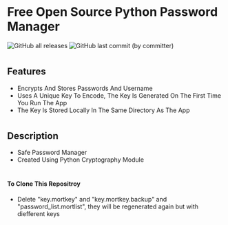 # Free Open Source Python Password Manager
![GitHub all releases](https://img.shields.io/github/downloads/MortexAG/Password-Manager/total)
![GitHub last commit (by committer)](https://img.shields.io/github/last-commit/MortexAG/Password-Manager)

# <h2>Features</h2>
- Encrypts And Stores Passwords And Username
- Uses A Unique Key To Encode, The Key Is Generated On The First Time You Run The App
- The Key Is Stored Locally In The Same Directory As The App 
# <h2>Description</h2>
- Safe Password Manager
- Created Using Python Cryptography Module
# <h4>To Clone This Repositroy</h4>
- Delete "key.mortkey" and "key.mortkey.backup" and "password_list.mortlist", they will be regenerated again but with diefferent keys
